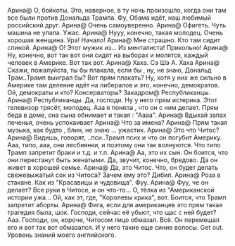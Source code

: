 Арина@ О, бойкоты. Это, наверное, в ту ночь произошло, когда они там все были против Дональда Трампа. Фу, Обама идёт, наш любимый российский друг. 
Арина@ Очень самоуверенно. 
Арина@ Офигеть. Чуть машина не упала. Ужас. 
Арина@ Нууу, конечно, такая молодец. Очень хорошая женщина. Ура! Начало!
Арина@ Мне страшно. Кто там сидит спиной. 
Арина@ О! Этот мужик из... Из менталиста! Прикольно!
Арина@ Ну, конечно, вот так вот они сидят на выборах и молятся, каждый человек в Америке. Вот так вот.
Арина@ Хаха. Сэ Шэ А. Хаха
Арина@ Скажи, пожалуйста, ты бы плакала, если бы , ну, не знаю, Дональд Трам..Трамп выиграл бы? Вот прям плакать? Ну, хотя у них же сильно в Америке там деление идёт на либералов и это, конечно, демократов. Ой, демократы и кто? Консерваторы? 
Закадром@ Республиканцы. 
Арина@ Республиканцы. Да, господи. Ну у него прям истерика. Этот телевизор трясёт, молодец. Ааа я поняла , что он с ним делает. Прям беда в доме, она сына обнимает и такая : "Аааа".
Арина@ Вдыхай запах печенья, очень успокаивает 
Арина@ Что за имена?
Арина@ Прям такая музыка, как будто , блин, не знаю ... ужастик. 
Арина@ Это что Читос?
Арина@ Видишь, говорят, ..пси..Трамп псих и что он погубит Америку. Ааа, типо, ааа, они лесбиянки, и поэтому они так волнуются. Что типо Трамп запретит браки и т.д. и т.п.
Арина@ Аа, это их сын. Он боится, что они перестанут быть женатыми. Да, звучит, конечно, бредово. Да он живет в хорошей семье.
Арина@ Да, это Читос. Что, он будет делать свежевыжатый сок из Читоса? Зачем ему это? Дибил.
Арина@ Роза в стакане. Как из "Красавицы и чудовища". Фуу. 
Арина@ Фуу, че он делает? Все руки в Читосе, и он что-то... О, тёлка из "Американской истории ужа... Ой, как эт, где, "Королевы крика", вот. Боится, что Трамп запретит аборты.
Арина@ Фига, если для американцев это прям такая трагедия была, шок. Господи, сейчас её убьют, что щас с ней будет? Ааа. Господи, он, короче, Читосом лицо обмазал. Всё. Он перемешал его и вот так вот обмазался. И у него такие еще синие волосы. Get out. Уровень знаний моего английского. 
